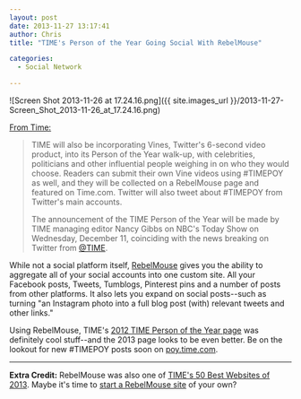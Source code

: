 ```yaml
---
layout: post
date: 2013-11-27 13:17:41
author: Chris
title: "TIME's Person of the Year Going Social With RebelMouse"

categories:
  - Social Network

---
```


![Screen Shot 2013-11-26 at 17.24.16.png]({{ site.images_url }}/2013-11-27-Screen_Shot_2013-11-26_at_17.24.16.png)

[From Time:](http://poy.time.com/2013/11/25/time-partners-with-twitter-to-launch-times-person-of-the-year/?xid=gonewsedit)

> TIME will also be incorporating Vines, Twitter's 6-second video product, into its Person of the Year walk-up, with celebrities, politicians and other influential people weighing in on who they would choose. Readers can submit their own Vine videos using #TIMEPOY as well, and they will be collected on a RebelMouse page and featured on Time.com. Twitter will also tweet about #TIMEPOY from Twitter's main accounts.
>
>  The announcement of the TIME Person of the Year will be made by TIME managing editor Nancy Gibbs on NBC's Today Show on Wednesday, December 11, coinciding with the news breaking on Twitter from [@TIME](https://twitter.com/time).

While not a social platform itself, [RebelMouse](https://iwantmyname.com/services/social/rebelmouse-custom-domain) gives you the ability to aggregate all of your social accounts into one custom site. All your Facebook posts, Tweets, Tumblogs, Pinterest pins and a number of posts from other platforms. It also lets you expand on social posts--such as turning "an Instagram photo into a full blog post (with) relevant tweets and other links."

Using RebelMouse, TIME's [2012 TIME Person of the Year page](http://poy.time.com/2012/12/19/social-reactions-to-times-person-of-the-year/) was definitely cool stuff--and the 2013 page looks to be even better. Be on the lookout for new #TIMEPOY posts soon on [poy.time.com](http://poy.time.com).

***

**Extra Credit:** RebelMouse was also one of [TIME's 50 Best Websites of 2013](http://techland.time.com/2013/05/06/50-best-websites-2013/slide/rebelmouse/). Maybe it's time to [start a RebelMouse site](https://iwantmyname.com/services/social/rebelmouse-custom-domain) of your own?

<!-- more -->
